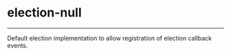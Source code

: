 # election-null

---

Default election implementation to allow registration of election callback events. 